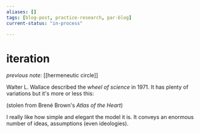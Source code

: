 ```yaml
---
aliases: []
tags: [blog-post, practice-research, par-blog]
current-status: "in-process"

---
```


# iteration

_previous note:_ [[hermeneutic circle]]

Walter L. Wallace described the _wheel of science_ in 1971. It has plenty of variations but it's more or less this: 

(stolen from Brené Brown's _Atlas of the Heart_)

I really like how simple and elegant the model it is. It conveys an enormous number of ideas, assumptions (even ideologies).
